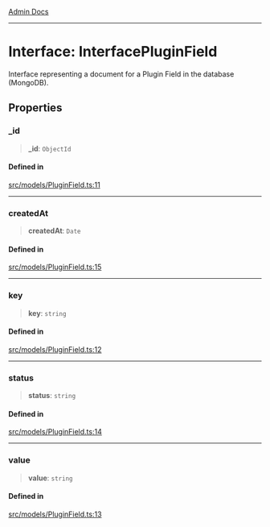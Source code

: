 [Admin Docs](/)

***

# Interface: InterfacePluginField

Interface representing a document for a Plugin Field in the database (MongoDB).

## Properties

### \_id

> **\_id**: `ObjectId`

#### Defined in

[src/models/PluginField.ts:11](https://github.com/Suyash878/talawa-api/blob/cfd688207611ba245c99edd8dbaccb2cdbf6a043/src/models/PluginField.ts#L11)

***

### createdAt

> **createdAt**: `Date`

#### Defined in

[src/models/PluginField.ts:15](https://github.com/Suyash878/talawa-api/blob/cfd688207611ba245c99edd8dbaccb2cdbf6a043/src/models/PluginField.ts#L15)

***

### key

> **key**: `string`

#### Defined in

[src/models/PluginField.ts:12](https://github.com/Suyash878/talawa-api/blob/cfd688207611ba245c99edd8dbaccb2cdbf6a043/src/models/PluginField.ts#L12)

***

### status

> **status**: `string`

#### Defined in

[src/models/PluginField.ts:14](https://github.com/Suyash878/talawa-api/blob/cfd688207611ba245c99edd8dbaccb2cdbf6a043/src/models/PluginField.ts#L14)

***

### value

> **value**: `string`

#### Defined in

[src/models/PluginField.ts:13](https://github.com/Suyash878/talawa-api/blob/cfd688207611ba245c99edd8dbaccb2cdbf6a043/src/models/PluginField.ts#L13)
